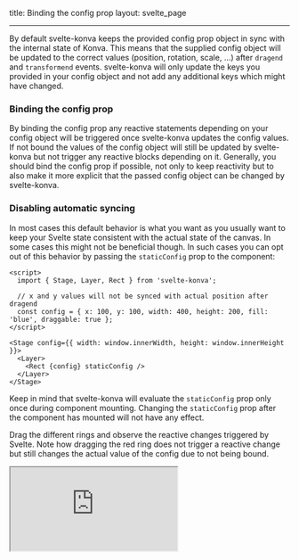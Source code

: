 title: Binding the config prop
layout: svelte_page

---

By default svelte-konva keeps the provided config prop object in sync with the internal state of Konva. This means that the supplied config object will be updated to the correct values (position, rotation, scale, ...) after `dragend` and `transformend` events. svelte-konva will only update the keys you provided in your config object and not add any additional keys which might have changed.

### Binding the config prop
By binding the config prop any reactive statements depending on your config object will be triggered once svelte-konva updates the config values. If not bound the values of the config object will still be updated by svelte-konva but not trigger any reactive blocks depending on it. Generally, you should bind the config prop if possible, not only to keep reactivity but to also make it more explicit that the passed config object can be changed by svelte-konva.

### Disabling automatic syncing
In most cases this default behavior is what you want as you usually want to keep your Svelte state consistent with the actual state of the canvas. In some cases this might not be beneficial though. In such cases you can opt out of this behavior by passing the `staticConfig` prop to the component:
```
<script>
  import { Stage, Layer, Rect } from 'svelte-konva';

  // x and y values will not be synced with actual position after dragend
  const config = { x: 100, y: 100, width: 400, height: 200, fill: 'blue', draggable: true };
</script>

<Stage config={{ width: window.innerWidth, height: window.innerHeight }}>
  <Layer>
    <Rect {config} staticConfig />
  </Layer>
</Stage>
```
Keep in mind that svelte-konva will evaluate the `staticConfig` prop only once during component mounting. Changing the `staticConfig` prop after the component has mounted will not have any effect.

Drag the different rings and observe the reactive changes triggered by Svelte. Note how dragging the red ring does not trigger a reactive change but still changes the actual value of the config due to not being bound.

<iframe 
  src="https://codesandbox.io/p/sandbox/github/konvajs/site/tree/master/svelte-demos/bindings?file=/src/App.svelte" 
  style={{
    width: "100%",
    height: "800px",
    border: 0,
    borderRadius: "4px",
    overflow: "hidden"
  }}
  sandbox="allow-modals allow-forms allow-popups allow-scripts allow-same-origin"
/>
